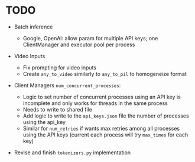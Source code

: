 # TODO


- Batch inference
    - Google, OpenAI: allow param for multiple API keys; one ClientManager and executor pool per process

- Video Inputs
    - Fix prompting for video inputs
    - Create `any_to_video` similarly to `any_to_pil` to homogeneize format


- Client Managers `num_concurrent_processes`: 
    - Logic to set number of concurrent processes using an API key is incomplete and only works for threads in the same process
    - Needs to write to shared file
    - Add logic to write to the `api_keys.json` file the number of processes using the api_key
    - Similar for `num_retries` if wants max retries among all processes using the API keys (current each process will try `max_times` for each key)



- Revise and finish `tokenizers.py` implementation